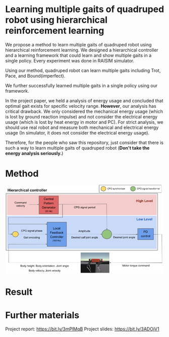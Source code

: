# Learning multiple gaits of quadruped robot using hierarchical reinforcement learning

We propose a method to learn multiple gaits of quadruped robot using hierarchical reinforcement learning. We designed a hierarchical controller and a learning framework that could learn and show multiple gaits in a single policy. Every experiment was done in RAISIM simulator.

Using our method, quadruped robot can learn multiple gaits including Trot, Pace, and Bound(imperfect).

We further successfully learned multiple gaits in a single policy using our framework.

In the project paper, we held a analysis of energy usage and concluded that optimal gait exists for specific velocity range. **However**, our analysis has critical drawback. We only considered the mechanical energy usage (which is lost by ground reaction impulse) and not consider the electrical energy usage (which is lost by heat energy in motor and PC). For strict analysis, we should use real robot and measure both mechanical and electrical energy usage (In simulator, it does not consider the electrical energy usage).

Therefore, for the people who saw this repository, just consider that there is such a way to learn multiple gaits of quadruped robot (**Don't take the energy analysis seriously.**)

# Method
<div>
  <img width=500 src='hierarchical_controller.png'>
</div>

# Result

# Further materials

Project report: https://bit.ly/3mPlMqB
Project slides: https://bit.ly/3ADOjV1
